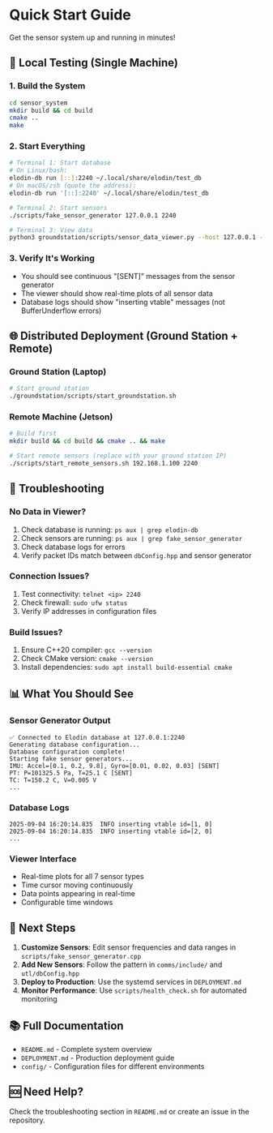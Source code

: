 # Quick Start Guide

Get the sensor system up and running in minutes!

## 🚀 Local Testing (Single Machine)

### 1. Build the System
```bash
cd sensor_system
mkdir build && cd build
cmake ..
make
```

### 2. Start Everything
```bash
# Terminal 1: Start database
# On Linux/bash:
elodin-db run [::]:2240 ~/.local/share/elodin/test_db
# On macOS/zsh (quote the address):
elodin-db run '[::]:2240' ~/.local/share/elodin/test_db

# Terminal 2: Start sensors
./scripts/fake_sensor_generator 127.0.0.1 2240

# Terminal 3: View data
python3 groundstation/scripts/sensor_data_viewer.py --host 127.0.0.1 --port 2240
```

### 3. Verify It's Working
- You should see continuous "[SENT]" messages from the sensor generator
- The viewer should show real-time plots of all sensor data
- Database logs should show "inserting vtable" messages (not BufferUnderflow errors)

## 🌐 Distributed Deployment (Ground Station + Remote)

### Ground Station (Laptop)
```bash
# Start ground station
./groundstation/scripts/start_groundstation.sh
```

### Remote Machine (Jetson)
```bash
# Build first
mkdir build && cd build && cmake .. && make

# Start remote sensors (replace with your ground station IP)
./scripts/start_remote_sensors.sh 192.168.1.100 2240
```

## 🔧 Troubleshooting

### No Data in Viewer?
1. Check database is running: `ps aux | grep elodin-db`
2. Check sensors are running: `ps aux | grep fake_sensor_generator`
3. Check database logs for errors
4. Verify packet IDs match between `dbConfig.hpp` and sensor generator

### Connection Issues?
1. Test connectivity: `telnet <ip> 2240`
2. Check firewall: `sudo ufw status`
3. Verify IP addresses in configuration files

### Build Issues?
1. Ensure C++20 compiler: `gcc --version`
2. Check CMake version: `cmake --version`
3. Install dependencies: `sudo apt install build-essential cmake`

## 📊 What You Should See

### Sensor Generator Output
```
✅ Connected to Elodin database at 127.0.0.1:2240
Generating database configuration...
Database configuration complete!
Starting fake sensor generators...
IMU: Accel=[0.1, 0.2, 9.8], Gyro=[0.01, 0.02, 0.03] [SENT]
PT: P=101325.5 Pa, T=25.1 C [SENT]
TC: T=150.2 C, V=0.005 V
...
```

### Database Logs
```
2025-09-04 16:20:14.835  INFO inserting vtable id=[1, 0]
2025-09-04 16:20:14.835  INFO inserting vtable id=[2, 0]
...
```

### Viewer Interface
- Real-time plots for all 7 sensor types
- Time cursor moving continuously
- Data points appearing in real-time
- Configurable time windows

## 🎯 Next Steps

1. **Customize Sensors**: Edit sensor frequencies and data ranges in `scripts/fake_sensor_generator.cpp`
2. **Add New Sensors**: Follow the pattern in `comms/include/` and `utl/dbConfig.hpp`
3. **Deploy to Production**: Use the systemd services in `DEPLOYMENT.md`
4. **Monitor Performance**: Use `scripts/health_check.sh` for automated monitoring

## 📚 Full Documentation

- `README.md` - Complete system overview
- `DEPLOYMENT.md` - Production deployment guide
- `config/` - Configuration files for different environments

## 🆘 Need Help?

Check the troubleshooting section in `README.md` or create an issue in the repository.